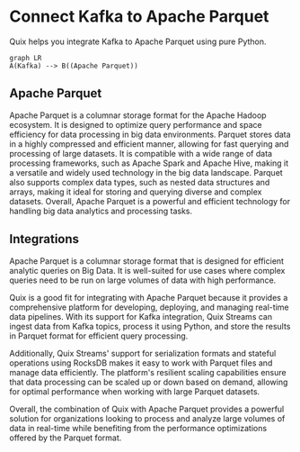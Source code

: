 # Connect Kafka to Apache Parquet

Quix helps you integrate Kafka to Apache Parquet using pure Python.

```mermaid
graph LR
A(Kafka) --> B((Apache Parquet))
```

## Apache Parquet

Apache Parquet is a columnar storage format for the Apache Hadoop ecosystem. It is designed to optimize query performance and space efficiency for data processing in big data environments. Parquet stores data in a highly compressed and efficient manner, allowing for fast querying and processing of large datasets. It is compatible with a wide range of data processing frameworks, such as Apache Spark and Apache Hive, making it a versatile and widely used technology in the big data landscape. Parquet also supports complex data types, such as nested data structures and arrays, making it ideal for storing and querying diverse and complex datasets. Overall, Apache Parquet is a powerful and efficient technology for handling big data analytics and processing tasks.

## Integrations

Apache Parquet is a columnar storage format that is designed for efficient analytic queries on Big Data. It is well-suited for use cases where complex queries need to be run on large volumes of data with high performance. 

Quix is a good fit for integrating with Apache Parquet because it provides a comprehensive platform for developing, deploying, and managing real-time data pipelines. With its support for Kafka integration, Quix Streams can ingest data from Kafka topics, process it using Python, and store the results in Parquet format for efficient query processing. 

Additionally, Quix Streams' support for serialization formats and stateful operations using RocksDB makes it easy to work with Parquet files and manage data efficiently. The platform's resilient scaling capabilities ensure that data processing can be scaled up or down based on demand, allowing for optimal performance when working with large Parquet datasets. 

Overall, the combination of Quix with Apache Parquet provides a powerful solution for organizations looking to process and analyze large volumes of data in real-time while benefiting from the performance optimizations offered by the Parquet format.

